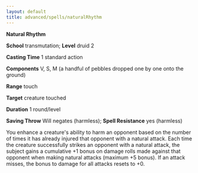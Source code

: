 ```yaml
---
layout: default
title: advanced/spells/naturalRhythm
---
```

 **Natural Rhythm**

**School** transmutation; **Level** druid 2

**Casting Time** 1 standard action

**Components** V, S, M (a handful of pebbles dropped one by one onto the ground)

**Range** touch

**Target** creature touched

**Duration** 1 round/level

**Saving Throw** Will negates (harmless); **Spell Resistance** yes (harmless)

You enhance a creature's ability to harm an opponent based on the number of times it has already injured that opponent with a natural attack. Each time the creature successfully strikes an opponent with a natural attack, the subject gains a cumulative +1 bonus on damage rolls made against that opponent when making natural attacks (maximum +5 bonus). If an attack misses, the bonus to damage for all attacks resets to +0.

